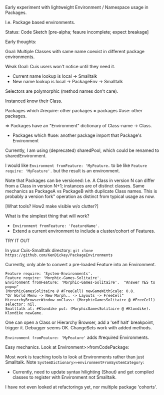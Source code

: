 Early experiment with lightweight Environment / Namespace usage in Packages.

I.e. Package based environments.

Status: Code Sketch [pre-alpha; feaure incomplete; expect breakage]


Early thoughts:

Goal: Multiple Classes with same name coexist in different package environments.

Weak Goal: Cuis users won't notice until they need it.

- Current name lookup is local -> Smalltalk
- New name lookup is local -> PackageEnv -> Smalltalk

Selectors are polymorphic (method names don't care).

Instanced know their Class.

Packages which #require: other packages = packages #use: other packages.

=> Packages have an "Environment" dictionary of Class-name -> Class.

- Packages which #use: another package import that Package's Environment

Currently, I am using (deprecated) sharedPool, which could be renamed to sharedEnvironment.

I would like ```Environment fromFeature: 'MyFeature.``` to be like ```Feature require: 'MyFeature'.``` but the result is an environment.

Note that Packages can be versioned: I.e. A Class in version N can differ from a Class in version N+1; instances are of distinct classes.  Same mechanics as PackageA vs PackageB with duplicate Class names.  This is probably a version fork" operation as distinct from typical usage as now.


[What tools?  How2 make visible w/o clutter?]

What is the simplest thing that will work?

- ```Environment fromFeature: 'FeatureName'.```
- Extend a current environment to include a cluster/cohort of Features.

TRY IT OUT

In your Cuis-Smalltalk directory:
```git clone https://github.com/KenDickey/PackageEnvironments```

Currently, only able to convert a pre-loaded Feature into an Environment.

````smalltalk
Feature require: 'System-Environments'.
Feature require: 'Morphic-Games-Solitaire'.
Environment fromFeature: 'Morphic-Games-Solitaire'.  "Answer YES to popup"
(MorphicGamesSolitaire @ #FreeCell) newGameWithScale: 0.8.
"Or World Menu -> New Morph.. -> Layouts -> FreeCell"
HierarchyBrowserWindow onClass: (MorphicGamesSolitaire @ #FreeCell) selector: nil.
Smalltalk at: #Klondike put: (MorphicGamesSolitaire @ #Klondike).
Klondike newGame.
````

One can open a Class or Hierarchy Browser, add a 'self halt' breakpoint, trigger it.  Debugger seems OK.  ChangeSets work with added methods.

```Environment fromFeature: 'MyFeature'``` adds #required Environments.

Easy mechanics.  Look at Environment>>fromCodePackage:

Most work is teaching tools to look at Environments rather than just Smalltalk.  Note ```SystemDictionary>>environmentFromSystemCategory:```

- Currently, need to update syntax hilighting (Shout) and get compiled classes to register with Environment not Smalltalk.

I have not even looked at refactorings yet, nor multiple package 'cohorts'.

